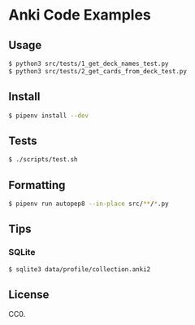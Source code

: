 # Anki Code Examples

## Usage

```sh
$ python3 src/tests/1_get_deck_names_test.py
$ python3 src/tests/2_get_cards_from_deck_test.py
```

## Install

```sh
$ pipenv install --dev
```

## Tests

```sh
$ ./scripts/test.sh
```

## Formatting

```sh
$ pipenv run autopep8 --in-place src/**/*.py
```

## Tips

### SQLite

```sh
$ sqlite3 data/profile/collection.anki2
```

## License

CC0.
